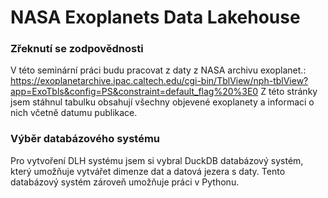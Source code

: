 # NASA Exoplanets Data Lakehouse

### Zřeknutí se zodpovědnosti
V této seminární práci budu pracovat z daty z NASA archivu exoplanet.: https://exoplanetarchive.ipac.caltech.edu/cgi-bin/TblView/nph-tblView?app=ExoTbls&config=PS&constraint=default_flag%20%3E0
Z této stránky jsem stáhnul tabulku obsahují všechny objevené exoplanety a informaci o nich včetně datumu publikace.

### Výběr databázového systému
Pro vytvoření DLH systému jsem si vybral DuckDB databázový systém, který umožňuje vytvářet dimenze dat a datová jezera s daty. Tento databázový systém zároveň umožňuje práci v Pythonu. 
